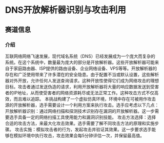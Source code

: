 # DNS开放解析器识别与攻击利用

## 赛道信息

### 介绍

互联网络网络飞速发展，现代域名系统（DNS）已经发展成为一个庞大而复杂的系统。在这个系统中，数量最为庞大的部分是开放解析器。这些开放解析器可能来自于家庭路由器、ISP提供的路由设备、企业网络设备、VPS等等。开放解析器的存在和广泛使用带来了许多潜在的安全隐患。由于配置不当或默认设置，这些解析器对外开放，允许任何人发送查询请求。这种开放性使得它们成为网络攻击的理想目标。攻击者通过发送伪造的请求，利用开放解析器将大量的响应数据发送到受害者的IP地址，从而使受害者的网络资源耗尽或无法正常工作。这种攻击方式不仅高效，而且难以追踪。 本挑战构建了一个虚拟仿真环境，环境中存在可被用作攻击源的开放解析器，选手需要设计一个利用方案来执行攻击。选手应考虑以下几点： 开放解析器识别：通过网络扫描和探测技术识别存在漏洞的开放解析器。这一步需要选手具备一定的网络扫描工具使用能力和漏洞识别技能。 攻击方法选择：选择合适的攻击方法，来最大化攻击效果。选手需要了解不同攻击方法的原理和实施步骤。 攻击实施：模拟攻击者的行为，发起攻击并验证其效果。这一步要求选手能够在模拟环境中执行攻击，攻击效果会每5分钟评估一次，并保留最高值。